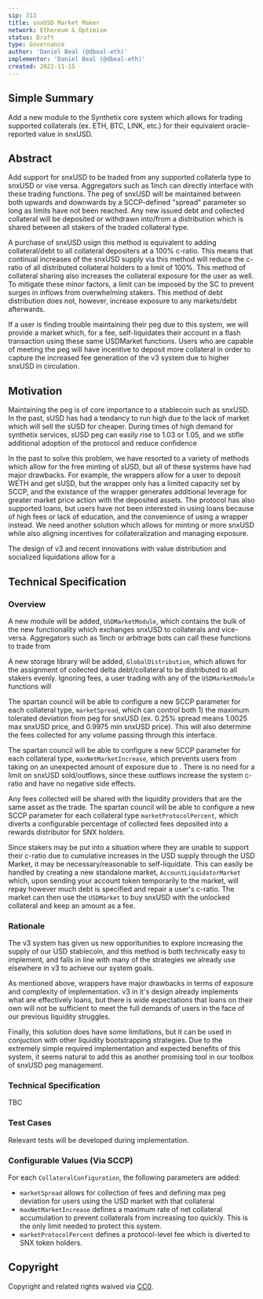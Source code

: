 ```yaml
---
sip: 313
title: snxUSD Market Maker
network: Ethereum & Optimism
status: Draft
type: Governance
author: 'Daniel Beal (@dbeal-eth)'
implementor: 'Daniel Beal (@dbeal-eth)'
created: 2022-11-15
---
```


<!--You can leave these HTML comments in your merged SIP and delete the visible duplicate text guides, they will not appear and may be helpful to refer to if you edit it again. This is the suggested template for new SIPs. Note that an SIP number will be assigned by an editor. When opening a pull request to submit your SIP, please use an abbreviated title in the filename, `sip-draft_title_abbrev.md`. The title should be 44 characters or less.-->

## Simple Summary

<!--"If you can't explain it simply, you don't understand it well enough." Simply describe the outcome the proposed changes intends to achieve. This should be non-technical and accessible to a casual community member.-->

Add a new module to the Synthetix core system which allows for trading supported collaterals (ex. ETH, BTC, LINK, etc.) 
for their equivalent oracle-reported value in snxUSD.

## Abstract

<!--A short (~200 word) description of the proposed change, the abstract should clearly describe the proposed change. This is what *will* be done if the SIP is implemented, not *why* it should be done or *how* it will be done. If the SIP proposes deploying a new contract, write, "we propose to deploy a new contract that will do x".-->

Add support for snxUSD to be traded from any supported collaterla type to snxUSD or vise versa. Aggregators such as 1inch can directly interface with these trading functions. The peg of snxUSD will be maintained between
both upwards and downwards by a SCCP-defined "spread" parameter so long as limits have not been reached. Any new issued debt and collected collateral will be 
deposited or withdrawn into/from a distribution which is shared between all stakers of the traded collateral type.

A purchase of snxUSD usign this method is equivalent to adding collateral/debt to all collateral depositers at a 100% c-ratio. This means that continual
increases of the snxUSD supply via this method will reduce the c-ratio of all distributed collateral holders to a limit of 100%. This method of 
collateral sharing also increases the collateral exposure for the user as well. To mitigate these minor factors, a limit can be imposed by the SC
to prevent surges in inflows from overwhelming stakers. This method of debt distribution does not, however, increase exposure to any markets/debt afterwards.

If a user is finding trouble maintaining their peg due to this system, we will provide a market which, for a fee, self-liquidates their account in a flash
transaction using these same USDMarket functions. Users who are capable of meeting the peg will have incentive to deposit more collateral in order to capture
the increased fee generation of the v3 system due to higher snxUSD in circulation.

## Motivation

<!--This is the problem statement. This is the *why* of the SIP. It should clearly explain *why* the current state of the protocol is inadequate.  It is critical that you explain *why* the change is needed, if the SIP proposes changing how something is calculated, you must address *why* the current calculation is inaccurate or wrong. This is not the place to describe how the SIP will address the issue!-->

Maintaining the peg is of core importance to a stablecoin such as snxUSD. In the past, sUSD has had a tendancy to run high due to the lack of market which
will sell the sUSD for cheaper. During times of high demand for synthetix services, sUSD peg can easily rise to 1.03 or 1.05, and we stifle additional
adoption of the protocol and reduce confidence

In the past to solve this problem, we have resorted to a variety of methods which allow for the free minting of sUSD, but all of these systems have had major
drawbacks. For example, the wrappers allow for a user to deposit WETH and get sUSD, but the wrapper only has a limited capacity set by SCCP, and the existance
of the wrapper generates additional leverage for greater market price action with the deposited assets. The protocol has also supported loans, but users
have not been interested in using loans because of high fees or lack of education, and the convenience of using a wrapper instead. We need another solution
which allows for minting or more snxUSD while also aligning incentives for collateralization and managing exposure.

The design of v3 and recent innovations with value distribution and socialized liquidations allow for a 

## Technical Specification

<!--The specification should describe the syntax and semantics of any new feature, there are five sections
1. Overview
2. Rationale
3. Technical Specification
4. Test Cases
5. Configurable Values
-->

### Overview

<!--This is a high level overview of *how* the SIP will solve the problem. The overview should clearly describe how the new feature will be implemented.-->

A new module will be added, `USDMarketModule`, which contains the bulk of the new functionality which exchanges snxUSD to collaterals and vice-versa.
Aggregators such as 1inch or arbitrage bots can call these functions to trade from 

A new storage library will be added, `GlobalDistribution`, which allows for the assignment of collected delta debt/collateral to be distributed to all stakers
evenly. Ignoring fees, a user trading with any of the `USDMarketModule` functions will 

The spartan council will be able to configure a new SCCP parameter for each collateral type, `marketSpread`, which can control both 1) the maximum
tolerated deviation from peg for snxUSD (ex. 0.25% spread means 1.0025 max snxUSD price, and 0.9975 min snxUSD price). This will also determine
the fees collected for any volume passing through this interface.

The spartan council will be able to configure a new SCCP parameter for each collateral type, `maxNetMarketIncrease`, which prevents users from
taking on an unexpected amount of exposure due to . There is no need for a limit on snxUSD sold/outflows, since these outflows increase the system c-ratio
and have no negative side effects.

Any fees collected will be shared with the liquidity providers that are the same asset as the trade. The spartan council will be able
to configure a new SCCP parameter for each collateral type `marketProtocolPercent`, which diverts a configurable percentage of collected
fees deposited into a rewards distributor for SNX holders.

Since stakers may be put into a situation where they are unable to support their c-ratio due to cumulative increases in the USD supply through the 
USD Market, it may be necessary/reasonable to self-liquidate. This can easily be handled by creating a new standalone market, `AccountLiquidatorMarket`
which, upon sending your account token temporarily to the market, will repay however much debt is specified and repair a user's c-ratio. The market
can then use the `USDMarket` to buy snxUSD with the unlocked collateral and keep an amount as a fee.

### Rationale

<!--This is where you explain the reasoning behind how you propose to solve the problem. Why did you propose to implement the change in this way, what were the considerations and trade-offs. The rationale fleshes out what motivated the design and why particular design decisions were made. It should describe alternate designs that were considered and related work. The rationale may also provide evidence of consensus within the community, and should discuss important objections or concerns raised during discussion.-->

The v3 system has given us new opporitunities to explore increasing the supply of our USD stablecoin, and this method is both technically easy to implement,
and falls in line with many of the strategies we already use elsewhere in v3 to achieve our system goals.

As mentioned above, wrappers have major drawbacks in terms of exposure and complexity of implementation. v3 in it's design already implements what are effectively loans,
but there is wide expectations that loans on their own will not be sufficient to meet the full demands of users in the face of our previous liquidity struggles.

Finally, this solution does have some limitations, but it can be used in conjuction with other liquidity bootstrapping strategies. Due to the extremely simple
required implementation and expected benefits of this system, it seems natural to add this as another promising tool in our toolbox of snxUSD peg management.

### Technical Specification

<!--The technical specification should outline the public API of the changes proposed. That is, changes to any of the interfaces Synthetix currently exposes or the creations of new ones.-->
TBC


### Test Cases

<!--Test cases for an implementation are mandatory for SIPs but can be included with the implementation..-->

Relevant tests will be developed during implementation.

### Configurable Values (Via SCCP)

<!--Please list all values configurable via SCCP under this implementation.-->

For each `CollateralConfiguration`, the following parameters are added:
* `marketSpread` allows for collection of fees and defining max peg deviation for users using the USD market with that collateral
* `maxNetMarketIncrease` defines a maximum rate of net collateral accumulation to prevent collaterals from increasing too quickly. This is the only limit needed to protect this system.
* `marketProtocolPercent` defines a protocol-level fee which is diverted to SNX token holders.

## Copyright

Copyright and related rights waived via [CC0](https://creativecommons.org/publicdomain/zero/1.0/).
